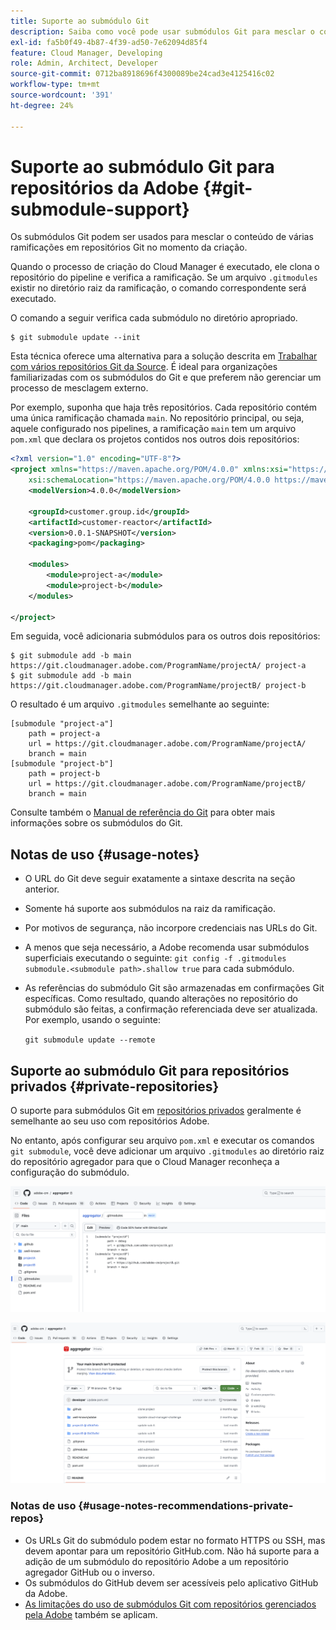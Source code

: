 ```yaml
---
title: Suporte ao submódulo Git
description: Saiba como você pode usar submódulos Git para mesclar o conteúdo de várias ramificações em repositórios Git no momento da criação.
exl-id: fa5b0f49-4b87-4f39-ad50-7e62094d85f4
feature: Cloud Manager, Developing
role: Admin, Architect, Developer
source-git-commit: 0712ba8918696f4300089be24cad3e4125416c02
workflow-type: tm+mt
source-wordcount: '391'
ht-degree: 24%

---
```


# Suporte ao submódulo Git para repositórios da Adobe {#git-submodule-support}

Os submódulos Git podem ser usados para mesclar o conteúdo de várias ramificações em repositórios Git no momento da criação.

Quando o processo de criação do Cloud Manager é executado, ele clona o repositório do pipeline e verifica a ramificação. Se um arquivo `.gitmodules` existir no diretório raiz da ramificação, o comando correspondente será executado.

O comando a seguir verifica cada submódulo no diretório apropriado.

```
$ git submodule update --init
```

Esta técnica oferece uma alternativa para a solução descrita em [Trabalhar com vários repositórios Git da Source](/help/implementing/cloud-manager/managing-code/working-with-multiple-source-git-repositories.md). É ideal para organizações familiarizadas com os submódulos do Git e que preferem não gerenciar um processo de mesclagem externo.

Por exemplo, suponha que haja três repositórios. Cada repositório contém uma única ramificação chamada `main`. No repositório principal, ou seja, aquele configurado nos pipelines, a ramificação `main` tem um arquivo `pom.xml` que declara os projetos contidos nos outros dois repositórios:

```xml
<?xml version="1.0" encoding="UTF-8"?>
<project xmlns="https://maven.apache.org/POM/4.0.0" xmlns:xsi="https://www.w3.org/2001/XMLSchema-instance"
    xsi:schemaLocation="https://maven.apache.org/POM/4.0.0 https://maven.apache.org/maven-v4_0_0.xsd">
    <modelVersion>4.0.0</modelVersion>
   
    <groupId>customer.group.id</groupId>
    <artifactId>customer-reactor</artifactId>
    <version>0.0.1-SNAPSHOT</version>
    <packaging>pom</packaging>
   
    <modules>
        <module>project-a</module>
        <module>project-b</module>
    </modules>
   
</project>
```

Em seguida, você adicionaria submódulos para os outros dois repositórios:

```shell
$ git submodule add -b main https://git.cloudmanager.adobe.com/ProgramName/projectA/ project-a
$ git submodule add -b main https://git.cloudmanager.adobe.com/ProgramName/projectB/ project-b
```

O resultado é um arquivo `.gitmodules` semelhante ao seguinte:

```text
[submodule "project-a"]
    path = project-a
    url = https://git.cloudmanager.adobe.com/ProgramName/projectA/
    branch = main
[submodule "project-b"]
    path = project-b
    url = https://git.cloudmanager.adobe.com/ProgramName/projectB/
    branch = main
```

Consulte também o [Manual de referência do Git](https://git-scm.com/book/en/v2/Git-Tools-Submodules) para obter mais informações sobre os submódulos do Git.

## Notas de uso {#usage-notes}

* O URL do Git deve seguir exatamente a sintaxe descrita na seção anterior.
* Somente há suporte aos submódulos na raiz da ramificação.
* Por motivos de segurança, não incorpore credenciais nas URLs do Git.
* A menos que seja necessário, a Adobe recomenda usar submódulos superficiais executando o seguinte:
  `git config -f .gitmodules submodule.<submodule path>.shallow true` para cada submódulo.
* As referências do submódulo Git são armazenadas em confirmações Git específicas. Como resultado, quando alterações no repositório do submódulo são feitas, a confirmação referenciada deve ser atualizada.
Por exemplo, usando o seguinte:

  `git submodule update --remote`

## Suporte ao submódulo Git para repositórios privados {#private-repositories}

O suporte para submódulos Git em [repositórios privados](private-repositories.md) geralmente é semelhante ao seu uso com repositórios Adobe.

No entanto, após configurar seu arquivo `pom.xml` e executar os comandos `git submodule`, você deve adicionar um arquivo `.gitmodules` ao diretório raiz do repositório agregador para que o Cloud Manager reconheça a configuração do submódulo.

![arquivo .gitmodules](assets/gitmodules.png)

![Agregador](assets/aggregator.png)

### Notas de uso {#usage-notes-recommendations-private-repos}

* Os URLs Git do submódulo podem estar no formato HTTPS ou SSH, mas devem apontar para um repositório GitHub.com. Não há suporte para a adição de um submódulo do repositório Adobe a um repositório agregador GitHub ou o inverso.
* Os submódulos do GitHub devem ser acessíveis pelo aplicativo GitHub da Adobe.
* [As limitações do uso de submódulos Git com repositórios gerenciados pela Adobe](#limitations-recommendations) também se aplicam.
